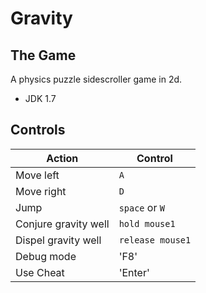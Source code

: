 Gravity
=======
The Game
--------

A physics puzzle sidescroller game in 2d.

- JDK 1.7

Controls
--------

Action	|	Control
--------|--------------
Move left | `A`
Move right | `D`
Jump | `space` or `W`
Conjure gravity well | `hold mouse1`
Dispel gravity well | `release mouse1`
Debug mode | 'F8'
Use Cheat | 'Enter'